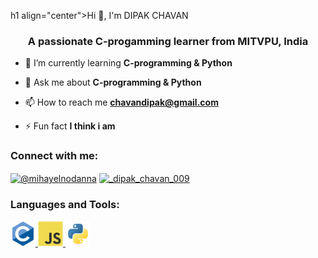 h1 align="center">Hi 👋, I'm DIPAK CHAVAN</h1>
<h3 align="center">A passionate C-progamming learner from MITVPU, India</h3>

- 🌱 I’m currently learning **C-programming & Python**

- 💬 Ask me about **C-programming & Python**

- 📫 How to reach me **chavandipak@gmail.com**

- ⚡ Fun fact **I think i am**

<h3 align="left">Connect with me:</h3>
<p align="left">
<a href="https://twitter.com/@mihayelnodanna" target="blank"><img align="center" src="https://raw.githubusercontent.com/rahuldkjain/github-profile-readme-generator/master/src/images/icons/Social/twitter.svg" alt="@mihayelnodanna" height="30" width="40" /></a>
<a href="https://instagram.com/_dipak_chavan_009" target="blank"><img align="center" src="https://raw.githubusercontent.com/rahuldkjain/github-profile-readme-generator/master/src/images/icons/Social/instagram.svg" alt="_dipak_chavan_009" height="30" width="40" /></a>
</p>

<h3 align="left">Languages and Tools:</h3>
<p align="left"> <a href="https://www.cprogramming.com/" target="_blank" rel="noreferrer"> <img src="https://raw.githubusercontent.com/devicons/devicon/master/icons/c/c-original.svg" alt="c" width="40" height="40"/> </a> <a href="https://developer.mozilla.org/en-US/docs/Web/JavaScript" target="_blank" rel="noreferrer"> <img src="https://raw.githubusercontent.com/devicons/devicon/master/icons/javascript/javascript-original.svg" alt="javascript" width="40" height="40"/> </a> <a href="https://www.python.org" target="_blank" rel="noreferrer"> <img src="https://raw.githubusercontent.com/devicons/devicon/master/icons/python/python-original.svg" alt="python" width="40" height="40"/> </a> </p>

<!---
dipak009156/dipak009156 is a ✨ special ✨ repository because its `README.md` (this file) appears on your GitHub profile.
You can click the Preview link to take a look at your changes.
--->
